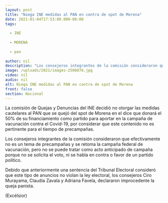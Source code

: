 ```yaml
---
layout: post
title: "Niega INE medidas al PAN en contra de spot de Morena"
date: 2021-01-04T17:53:00.000-06:00
tags:
  
  - INE
  
  - MORENA
  
  - pan
  
author: nil
description: "Los consejeros integrantes de la comisión consideraron que no es un tema de precampañas y se retoma la campaña federal de vacunación"
image: /uploads/2021/images-2506076.jpg
video: nil
audio: nil
alt: Niega INE medidas al PAN en contra de spot de Morena
front: false
section: Nacional
---
```


La comisión de Quejas y Denuncias del INE decidió no otorgar las medidas cautelares al PAN que se quejó del spot de Morena en el dice que donará el 50% de su financiamiento como partido para aportar en la campaña de vacunación contra el Covid-19, por considerar que este contenido no es pertinente para el tiempo de precampañas.

Los consejeros integrantes de la comisión consideraron que efectivamente no es un tema de precampañas y se retoma la campaña federal de vacunación, pero no se puede tratar como acto anticipado de campaña porque no se solicita el voto, ni se habla en contra o favor de un partido político.

Debido que anteriormente una sentencia del Tribunal Electoral consideró que este tipo de anuncios no violan la ley electoral, los consejeros Ciro Murayama, Claudia Zavala y Adriana Favela, declararon improcedente la queja panista.

(Excélsior)
